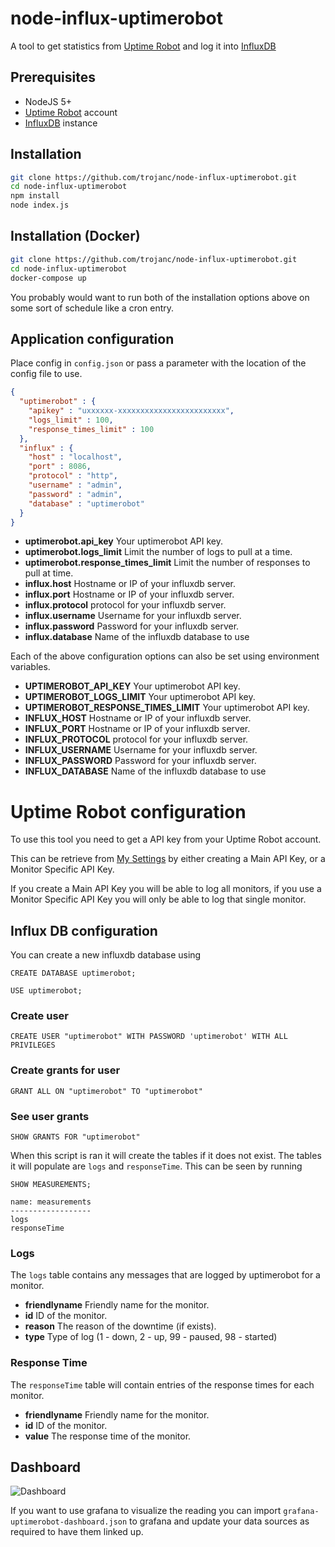 # node-influx-uptimerobot
A tool to get statistics from [Uptime Robot](https://uptimerobot.com/) and log it into [InfluxDB](https://www.influxdata.com/time-series-platform/influxdb/)

## Prerequisites
- NodeJS 5+
- [Uptime Robot](https://uptimerobot.com/) account
- [InfluxDB](https://www.influxdata.com/time-series-platform/influxdb/) instance

## Installation
```bash
git clone https://github.com/trojanc/node-influx-uptimerobot.git
cd node-influx-uptimerobot
npm install
node index.js
```

## Installation (Docker)
```bash
git clone https://github.com/trojanc/node-influx-uptimerobot.git
cd node-influx-uptimerobot
docker-compose up
```

You probably would want to run both of the installation options above on some sort of schedule like a cron entry.

## Application configuration
Place config in `config.json` or pass a parameter with the location of the config
file to use.

```json
{
  "uptimerobot" : {
    "apikey" : "uxxxxxx-xxxxxxxxxxxxxxxxxxxxxxxx",
    "logs_limit" : 100,
    "response_times_limit" : 100
  },
  "influx" : {
    "host" : "localhost",
    "port" : 8086,
    "protocol" : "http",
    "username" : "admin",
    "password" : "admin",
    "database" : "uptimerobot"
  }
}
```
- **uptimerobot.api_key** Your uptimerobot API key.
- **uptimerobot.logs_limit** Limit the number of logs to pull at a time.
- **uptimerobot.response_times_limit** Limit the number of responses to pull at time.
- **influx.host** Hostname or IP of your influxdb server.
- **influx.port** Hostname or IP of your influxdb server.
- **influx.protocol** protocol for your influxdb server.
- **influx.username** Username for your influxdb server.
- **influx.password** Password for your influxdb server.
- **influx.database** Name of the influxdb database to use

Each of the above configuration options can also be set using environment variables.
- **UPTIMEROBOT_API_KEY** Your uptimerobot API key.
- **UPTIMEROBOT_LOGS_LIMIT** Your uptimerobot API key.
- **UPTIMEROBOT_RESPONSE_TIMES_LIMIT** Your uptimerobot API key.
- **INFLUX_HOST** Hostname or IP of your influxdb server.
- **INFLUX_PORT** Hostname or IP of your influxdb server.
- **INFLUX_PROTOCOL** protocol for your influxdb server.
- **INFLUX_USERNAME** Username for your influxdb server.
- **INFLUX_PASSWORD** Password for your influxdb server.
- **INFLUX_DATABASE** Name of the influxdb database to use

# Uptime Robot configuration
To use this tool you need to get a API key from your Uptime Robot account.

This can be retrieve from [My Settings](https://uptimerobot.com/dashboard#mySettings) by either creating a Main API Key, or a Monitor Specific API Key. 

If you create a Main API Key you will be able to log all monitors, if you use a Monitor Specific API Key you will only be able to log that single monitor.

## Influx DB configuration
You can create a new influxdb database using
```
CREATE DATABASE uptimerobot;
```

```
USE uptimerobot;
```

### Create user
```
CREATE USER "uptimerobot" WITH PASSWORD 'uptimerobot' WITH ALL PRIVILEGES
```

### Create grants for user
```
GRANT ALL ON "uptimerobot" TO "uptimerobot"
```

### See user grants
```
SHOW GRANTS FOR "uptimerobot"
```

When this script is ran it will create the tables if it does not exist. The tables it will populate are `logs` and `responseTime`. This can be seen by running
```
SHOW MEASUREMENTS;
```
```
name: measurements
------------------
logs
responseTime

```

### Logs
The `logs` table contains any messages that are logged by uptimerobot for a monitor.
- **friendlyname** Friendly name for the monitor.
- **id** ID of the monitor.
- **reason** The reason of the downtime (if exists).
- **type** Type of log (1 - down, 2 - up, 99 - paused, 98 - started)

### Response Time
The `responseTime` table will contain entries of the response times for each monitor.
- **friendlyname** Friendly name for the monitor.
- **id** ID of the monitor.
- **value** The response time of the monitor.

## Dashboard
![Dashboard](./docs/dashboard.png)

If you want to use grafana to visualize the reading you can import `grafana-uptimerobot-dashboard.json` to grafana and update
your data sources as required to have them linked up.

